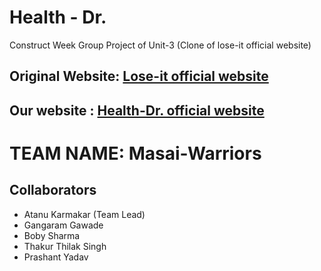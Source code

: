 # Health - Dr.
Construct Week Group Project of Unit-3 (Clone of lose-it official website)

## Original Website: [Lose-it official website](https://loseit.com/)

## Our website : [Health-Dr. official website](https://health-dr-by-team-masai-warriors.netlify.app/)


# TEAM NAME: Masai-Warriors

## Collaborators
- Atanu Karmakar (Team Lead)
- Gangaram Gawade
- Boby Sharma
- Thakur Thilak Singh
- Prashant Yadav
